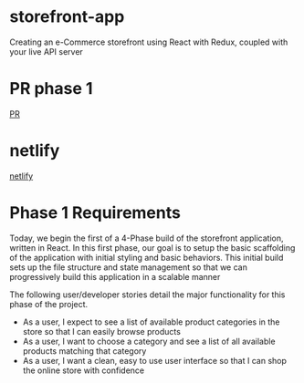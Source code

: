 # storefront-app    
Creating an e-Commerce storefront using React with Redux, coupled with your live API server

# PR phase  1
[PR]()  


# netlify  
[netlify]()  






# Phase 1 Requirements 
Today, we begin the first of a 4-Phase build of the storefront application, written in React. In this first phase, our goal is to setup the basic scaffolding of the application with initial styling and basic behaviors. This initial build sets up the file structure and state management so that we can progressively build this application in a scalable manner  

The following user/developer stories detail the major functionality for this phase of the project.  

- As a user, I expect to see a list of available product categories in the store so that I can easily browse products  
- As a user, I want to choose a category and see a list of all available products matching that category  
- As a user, I want a clean, easy to use user interface so that I can shop the online store with confidence  
